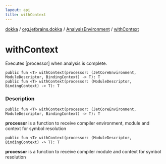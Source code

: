 ```yaml
---
layout: api
title: withContext
---
```

[dokka](../../index.html) / [org.jetbrains.dokka](../index.html) / [AnalysisEnvironment](index.html) / [withContext](withContext.html)


# withContext

Executes [processor] when analysis is complete.

```
public fun <T> withContext(processor: (JetCoreEnvironment, ModuleDescriptor, BindingContext) -> T): T
public fun <T> withContext(processor: (ModuleDescriptor, BindingContext) -> T): T
```


### Description

```
public fun <T> withContext(processor: (JetCoreEnvironment, ModuleDescriptor, BindingContext) -> T): T
```


**processor**
is a function to receive compiler environment, module and context for symbol resolution

```
public fun <T> withContext(processor: (ModuleDescriptor, BindingContext) -> T): T
```


**processor**
is a function to receive compiler module and context for symbol resolution


